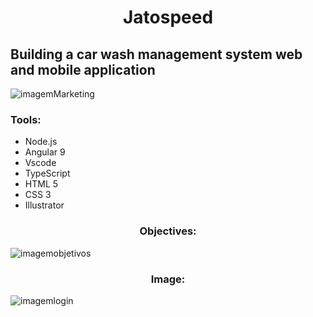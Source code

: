 <h1 align="center">Jatospeed </h1>
<h2> Building a car wash management system web and mobile application </h2>


![imagemMarketing](https://github.com/faelbalboa/Jatospeed/blob/main/logo%20jatospeed%20site.jpg)

<h3> Tools: </h3>

- Node.js
- Angular 9
- Vscode
- TypeScript
- HTML 5
- CSS 3
- Illustrator


<h3 align="center"> Objectives: </h3>

![imagemobjetivos](https://github.com/faelbalboa/Jatospeed/blob/main/bio%20para%20jatospeed%40300x-100.jpg)

<h3 align="center"> Image: </h3>

![imagemlogin](https://github.com/faelbalboa/Jatospeed/blob/main/Ativo%2013.jpg)



